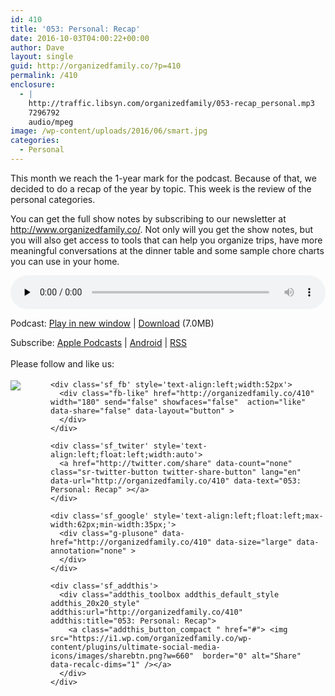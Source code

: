 ```yaml
---
id: 410
title: '053: Personal: Recap'
date: 2016-10-03T04:00:22+00:00
author: Dave
layout: single
guid: http://organizedfamily.co/?p=410
permalink: /410
enclosure:
  - |
    http://traffic.libsyn.com/organizedfamily/053-recap_personal.mp3
    7296792
    audio/mpeg
image: /wp-content/uploads/2016/06/smart.jpg
categories:
  - Personal
---
```

This month we reach the 1-year mark for the podcast. Because of that, we decided to do a recap of the year by topic. This week is the review of the personal categories.

You can get the full show notes by subscribing to our newsletter at <http://www.organizedfamily.co/>. Not only will you get the show notes, but you will also get access to tools that can help you organize trips, have more meaningful conversations at the dinner table and some sample chore charts you can use in your home.

<div class="powerpress_player" id="powerpress_player_5374">
  <audio class="wp-audio-shortcode" id="audio-410-54" preload="none" style="width: 100%;" controls="controls"><source type="audio/mpeg" src="http://traffic.libsyn.com/organizedfamily/053-recap_personal.mp3?_=54" /><a href="http://traffic.libsyn.com/organizedfamily/053-recap_personal.mp3">http://traffic.libsyn.com/organizedfamily/053-recap_personal.mp3</a></audio>
</div>

<p class="powerpress_links powerpress_links_mp3">
  Podcast: <a href="http://traffic.libsyn.com/organizedfamily/053-recap_personal.mp3" class="powerpress_link_pinw" target="_blank" title="Play in new window" onclick="return powerpress_pinw('http://organizedfamily.co/?powerpress_pinw=410-podcast');" rel="nofollow">Play in new window</a> | <a href="http://traffic.libsyn.com/organizedfamily/053-recap_personal.mp3" class="powerpress_link_d" title="Download" rel="nofollow" download="053-recap_personal.mp3">Download</a> (7.0MB)
</p>

<p class="powerpress_links powerpress_subscribe_links">
  Subscribe: <a href="https://itunes.apple.com/us/podcast/organized-family/id1047979605?mt=2&ls=1#episodeGuid=http%3A%2F%2Forganizedfamily.co%2F%3Fp%3D410" class="powerpress_link_subscribe powerpress_link_subscribe_itunes" title="Subscribe on Apple Podcasts" rel="nofollow">Apple Podcasts</a> | <a href="http://subscribeonandroid.com/organizedfamily.co/feed/podcast" class="powerpress_link_subscribe powerpress_link_subscribe_android" title="Subscribe on Android" rel="nofollow">Android</a> | <a href="http://organizedfamily.co/feed/podcast" class="powerpress_link_subscribe powerpress_link_subscribe_rss" title="Subscribe via RSS" rel="nofollow">RSS</a>
</p>

<div class='sfsi_Sicons' style='width: 100%; display: inline-block; vertical-align: middle; text-align:left'>
  <div style='margin:0px 8px 0px 0px; line-height: 24px'>
    <span>Please follow and like us:</span>
  </div>
  
  <div class='sfsi_socialwpr'>
    <div class='sf_subscrbe' style='text-align:left;float:left;width:64px'>
      <a href="http://www.specificfeeds.com/widget/emailsubscribe/MTc5ODgx/OA==/" target="_blank"><img src="https://i2.wp.com/organizedfamily.co/wp-content/plugins/ultimate-social-media-icons/images/follow_subscribe.png?w=660" data-recalc-dims="1" /></a>
    </div>
    
    <div class='sf_fb' style='text-align:left;width:52px'>
      <div class="fb-like" href="http://organizedfamily.co/410" width="180" send="false" showfaces="false"  action="like" data-share="false" data-layout="button" >
      </div>
    </div>
    
    <div class='sf_twiter' style='text-align:left;float:left;width:auto'>
      <a href="http://twitter.com/share" data-count="none" class="sr-twitter-button twitter-share-button" lang="en" data-url="http://organizedfamily.co/410" data-text="053: Personal: Recap" ></a>
    </div>
    
    <div class='sf_google' style='text-align:left;float:left;max-width:62px;min-width:35px;'>
      <div class="g-plusone" data-href="http://organizedfamily.co/410" data-size="large" data-annotation="none" >
      </div>
    </div>
    
    <div class='sf_addthis'>
      <div class="addthis_toolbox addthis_default_style addthis_20x20_style" addthis:url="http://organizedfamily.co/410" addthis:title="053: Personal: Recap">
        <a class="addthis_button_compact " href="#"> <img src="https://i1.wp.com/organizedfamily.co/wp-content/plugins/ultimate-social-media-icons/images/sharebtn.png?w=660"  border="0" alt="Share" data-recalc-dims="1" /></a>
      </div>
    </div>
  </div>
</div>
